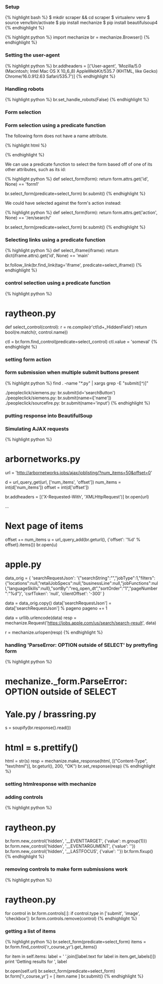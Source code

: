 ### Setup
{% highlight bash %}
$ mkdir scraper && cd scraper
$ virtualenv venv
$ source venv/bin/activate
$ pip install mechanize
$ pip install beautifulsoup4
{% endhighlight %}

{% highlight python %}
import mechanize
br = mechanize.Browser()
{% endhighlight %}

### Setting the user-agent

{% highlight python %}
br.addheaders = [('User-agent',
                  'Mozilla/5.0 (Macintosh; Intel Mac OS X 10_6_8) AppleWebKit/535.7 (KHTML, like Gecko) Chrome/16.0.912.63 Safari/535.7')]
{% endhighlight %}

### Handling robots

{% highlight python %}
br.set_handle_robots(False)
{% endhighlight %}

### Form selection

### Form selection using a predicate function

The following form does not have a name attribute.

{% highlight html %}
<form method="post" action="/en/search/" onsubmit="javascript:return WebForm_OnSubmit();" id="form1" autocomplete="off">
{% endhighlight %}

We can use a predicate function to select the form based off of one of its other attributes, such as its id:

{% highlight python %}
def select_form(form):
  return form.attrs.get('id', None) == 'form1'

br.select_form(predicate=select_form)
br.submit()
{% endhighlight %}

We could have selected against the form's action instead:

{% highlight python %}
def select_form(form):
  return form.attrs.get('action', None) == '/en/search/'

br.select_form(predicate=select_form)
br.submit()
{% endhighlight %}

### Selecting links using a predicate function

{% highlight python %}
def select_iframe(iframe):
  return dict(iframe.attrs).get('id', None) == 'main'

br.follow_link(br.find_link(tag='iframe', predicate=select_iframe))
{% endhighlight %}

### control selection using a predicate function

{% highlight python %}
# raytheon.py
def select_control(control):
  r = re.compile(r'ctl\d+_HiddenField')
  return bool(re.match(r, control.name))

ctl = br.form.find_control(predicate=select_control)
ctl.value = 'someval'
{% endhighlight %}

### setting form action

### form submission when multiple submit buttons present

{% highlight python %}
find . -name "*.py" | xargs grep -E "submit\([^)]"

./peopleclick/siemens.py:        br.submit(id='searchButton')
./peopleclick/siemens.py:        br.submit(name=i['name'])
./peopleclick/sourcefire.py:     br.submit(name='input')
{% endhighlight %}

### putting response into BeautifulSoup

### Simulating AJAX requests

{% highlight python %}
# arbornetworks.py
url = 'http://arbornetworks.jobs/ajax/joblisting/?num_items=50&offset=0'

d = url_query_get(url, ['num_items', 'offset'])
num_items = int(d['num_items'])
offset = int(d['offset'])

br.addheaders = [('X-Requested-With', 'XMLHttpRequest')]
br.open(url)

...

# Next page of items  
offset += num_items
u = url_query_add(br.geturl(), {'offset': '%d' % offset}.items())
br.open(u)

# apple.py
data_orig = { 'searchRequestJson': '{"searchString":"","jobType":1,"filters":{"locations":null,"retailJobSpecs":null,"businessLine":null,"jobFunctions":null,"languageSkills":null},"sortBy":"req_open_dt","sortOrder":"1","pageNumber":"%d"}',
               'csrfToken': 'null',
               'clientOffset': '-300'
            }

data = data_orig.copy()
data['searchRequestJson'] = data['searchRequestJson'] % pageno
pageno += 1

data = urllib.urlencode(data)
resp = mechanize.Request('https://jobs.apple.com/us/search/search-result', data)

r = mechanize.urlopen(resp)
{% endhighlight %}

### handling 'ParseError: OPTION outside of SELECT' by prettyfing form

{% highlight python %}
# mechanize._form.ParseError: OPTION outside of SELECT
# Yale.py / brassring.py
  
s = soupify(br.response().read())
# html = s.prettify()                                                                                                                                                   
html = str(s)
resp = mechanize.make_response(html, [("Content-Type", "text/html")],
                               br.geturl(), 200, "OK")
br.set_response(resp)
{% endhighlight %}

### setting htmlresponse with mechanize

### adding controls

{% highlight python %}
# raytheon.py
br.form.new_control('hidden', '__EVENTTARGET',   {'value': m.group(1)})
br.form.new_control('hidden', '__EVENTARGUMENT', {'value': ''})
br.form.new_control('hidden', '__LASTFOCUS',     {'value': ''})
br.form.fixup()
{% endhighlight %}

### removing controls to make form submissions work

{% highlight python %}
# raytheon.py
for control in br.form.controls[:]:
  if control.type in ['submit', 'image', 'checkbox']:
    br.form.controls.remove(control)
{% endhighlight %}

### getting a list of items

{% highlight python %}
br.select_form(predicate=select_form)
items = br.form.find_control('r_course_yr').get_items()

for item in self.items:
  label = ' '.join([label.text for label in item.get_labels()])
  print 'Getting results for ', label

  br.open(self.url)
  br.select_form(predicate=select_form)
  br.form['r_course_yr'] = [ item.name ]
  br.submit()
{% endhighlight %}
